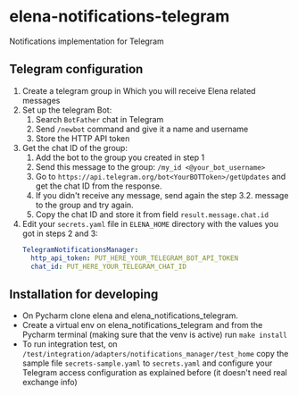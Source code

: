 # elena-notifications-telegram

Notifications implementation for Telegram

## Telegram configuration

1. Create a telegram group in Which you will receive Elena related messages
2. Set up the telegram Bot:
   1. Search `BotFather` chat in Telegram
   2. Send `/newbot` command and give it a name and username
   3. Store the HTTP API token
3. Get the chat ID of the group:
   1. Add the bot to the group you created in step 1
   2. Send this message to the group: `/my_id <@your_bot_username>`
   3. Go to `https://api.telegram.org/bot<YourBOTToken>/getUpdates` and get the chat ID from the response.
   4. If you didn't receive any message, send again the step 3.2. message to the group and try again.
   5. Copy the chat ID and store it from field `result.message.chat.id`
4. Edit your `secrets.yaml` file in `ELENA_HOME` directory with the values you got in steps 2 and 3:
   ```yaml
   TelegramNotificationsManager:
     http_api_token: PUT_HERE_YOUR_TELEGRAM_BOT_API_TOKEN
     chat_id: PUT_HERE_YOUR_TELEGRAM_CHAT_ID
   ```
   
## Installation for developing

- On Pycharm clone elena and elena_notifications_telegram.
- Create a virtual env on elena_notifications_telegram and from the Pycharm terminal (making sure that the venv is active) run `make install`
- To run integration test, on `/test/integration/adapters/notifications_manager/test_home` copy the sample file `secrets-sample.yaml` to `secrets.yaml` and configure your Telegram access configuration as explained before (it doesn't need real exchange info)

